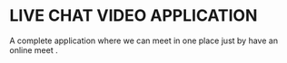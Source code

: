 # LIVE CHAT VIDEO APPLICATION
  A complete application where we can meet in one place just by have an online meet .


